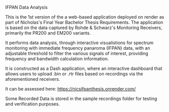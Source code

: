 IFPAN Data Analysis


This is the 1st version of the a web-based application deployed on render as part of Nicholas's Final Year Bachelor Thesis Requirements. The application is based on the data captured by Rohde & Schwarz's Monitoring Receivers, primarily the PR200 and EM200 variants.


It performs data analysis, through interactive visualistions for spectrum monitoring with immediate frequency panaroma (IFPAN) data, with an adjustable threshold to filter the various signals of interest, providing frequency and bandwidth calculation information. 


It is constructed as a Dash application, where an interactive dashboard that allows users to upload .bin or .rtr files based on recordings via the aforementioned receivers.


It can be assessed here: https://nicsifpanthesis.onrender.com/


Some Recorded Data is stored in the sample recordings folder for testing and verification purposes.
 
